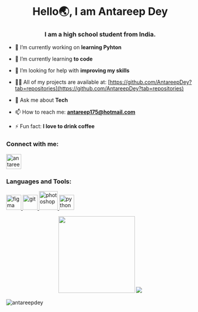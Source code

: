 <h1 align="center">Hello🌏, I am Antareep Dey</h1>
<h3 align="center">I am a high school student from India.</h3>

- 🔭 I’m currently working on **learning Pyhton**

- 🌱 I’m currently learning **to code**

- 🤝 I’m looking for help with **improving my skills**

- 👨‍💻 All of my projects are available at: [https://github.com/AntareepDey?tab=repositories](https://github.com/AntareepDey?tab=repositories)

- 💬 Ask me about **Tech**

- 📫 How to reach me: **antareep175@hotmail.com** 

- ⚡ Fun fact: **I love to drink coffee**

<h3 align="left">Connect with me:</h3>
<p align="left">
<a href="https://www.youtube.com/c/antareep dey" target="blank"><img align="center" src="https://img.icons8.com/color/144/000000/youtube-play.png" alt="antareep dey" height="40" width="40" /></a>
</p>

<h3 align="left">Languages and Tools:</h3>
<p align="left"> <a href="https://www.figma.com/" target="_blank"> <img src="https://www.vectorlogo.zone/logos/figma/figma-icon.svg" alt="figma" width="40" height="40"/> </a> <a href="https://git-scm.com/" target="_blank"> <img src="https://www.vectorlogo.zone/logos/git-scm/git-scm-icon.svg" alt="git" width="40" height="40"/> </a> <a href="https://www.photoshop.com/en" target="_blank"> <img src="https://img.icons8.com/fluent/144/000000/adobe-photoshop.png" alt="photoshop" width="50" height="50"/> </a> <a href="https://www.python.org" target="_blank"> <img src="https://devicons.github.io/devicon/devicon.git/icons/python/python-original.svg" alt="python" width="40" height="40"/> </a>
</p>

<p align="center">
<img src="https://github-readme-stats.vercel.app/api?username=AntareepDey&count_private=true&show_icons=true&theme=dracula" height="205">
<a href="https://github.com/AntareepDey/AntareepDey">
  <img src="https://github-readme-stats.vercel.app/api/top-langs/?username=AntareepDey&hide=css,html&title_color=ffffff&text_color=ffffff&icon_color=2bbc8a&theme=dracula" />
</a>
</p>

<p>
  <img align="left" src="https://github-readme-streak-stats.herokuapp.com/?user=antareepdey&theme=dark&layout=compact&hide_border=true" alt="antareepdey" />
</p>
